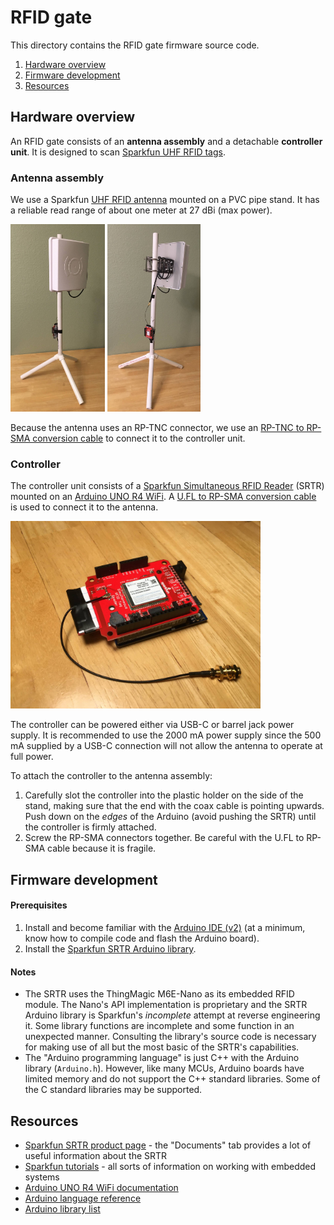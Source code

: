 # RFID gate

This directory contains the RFID gate firmware source code.

1. [Hardware overview](#hardware-overview)
2. [Firmware development](#firmware-development)
3. [Resources](#resources)

## Hardware overview

An RFID gate consists of an **antenna assembly** and a detachable **controller unit**. It is designed to scan [Sparkfun UHF RFID tags](https://www.sparkfun.com/products/20228).

### Antenna assembly

We use a Sparkfun [UHF RFID antenna](https://www.sparkfun.com/products/14131) mounted on a PVC pipe stand. It has a reliable read range of about one meter at 27 dBi (max power).

<img src="./images/Gate1.jpg" height="300" /> <img src="./images/Gate2.jpg" height="300" />

Because the antenna uses an RP-TNC connector, we use an [RP-TNC to RP-SMA conversion cable](https://www.sparkfun.com/products/14132) to connect it to the controller unit.

### Controller

The controller unit consists of a [Sparkfun Simultaneous RFID Reader](https://www.sparkfun.com/products/14066) (SRTR) mounted on an [Arduino UNO R4 WiFi](https://docs.arduino.cc/hardware/uno-r4-wifi/). A [U.FL to RP-SMA conversion cable](https://www.sparkfun.com/products/662) is used to connect it to the antenna.

<img src="./images/Controller.jpg" width="400" />

The controller can be powered either via USB-C or barrel jack power supply. It is recommended to use the 2000 mA power supply since the 500 mA supplied by a USB-C connection will not allow the antenna to operate at full power.

To attach the controller to the antenna assembly:

1. Carefully slot the controller into the plastic holder on the side of the stand, making sure that the end with the coax cable is pointing upwards. Push down on the *edges* of the Arduino (avoid pushing the SRTR) until the controller is firmly attached.
2. Screw the RP-SMA connectors together. Be careful with the U.FL to RP-SMA cable because it is fragile.

## Firmware development

#### Prerequisites

1. Install and become familiar with the [Arduino IDE (v2)](https://www.arduino.cc/en/software) (at a minimum, know how to compile code and flash the Arduino board).
2. Install the [Sparkfun SRTR Arduino library](https://github.com/sparkfun/SparkFun_Simultaneous_RFID_Tag_Reader_Library).

#### Notes

- The SRTR uses the ThingMagic M6E-Nano as its embedded RFID module. The Nano's API implementation is proprietary and the SRTR Arduino library is Sparkfun's *incomplete* attempt at reverse engineering it. Some library functions are incomplete and some function in an unexpected manner. Consulting the library's source code is necessary for making use of all but the most basic of the SRTR's capabilities.
- The "Arduino programming language" is just C++ with the Arduino library (`Arduino.h`). However, like many MCUs, Arduino boards have limited memory and do not support the C++ standard libraries. Some of the C standard libraries may be supported.

## Resources

- [Sparkfun SRTR product page](https://www.sparkfun.com/products/14066) - the "Documents" tab provides a lot of useful information about the SRTR
- [Sparkfun tutorials](https://learn.sparkfun.com/) - all sorts of information on working with embedded systems
- [Arduino UNO R4 WiFi documentation](https://docs.arduino.cc/hardware/uno-r4-wifi/)
- [Arduino language reference](https://www.arduino.cc/reference/en/)
- [Arduino library list](https://www.arduino.cc/reference/en/libraries/)

